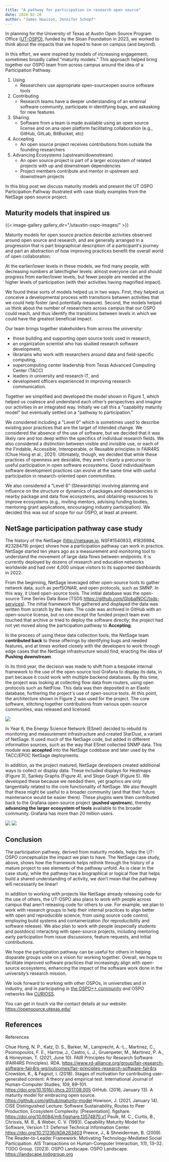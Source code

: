 ```yaml
---
title: "A pathway for participation in research open source"
date: 2024-02-20
author: "James Howison, Jennifer Schopf"
---
```


In planning for the University of Texas at Austin Open Source Program Office ([UT-OSPO)](http://opensource.utexas.edu), funded by the Sloan Foundation in 2023, we worked to think about the impacts that we hoped to have on campus (and beyond).

In this effort, we were inspired by models of increasing engagement, sometimes broadly called "maturity models." This approach helped bring together our OSPO team from across campus around the idea of a Participation Pathway. 

1. Using
     - Researchers use appropriate open-sourceopen source software tools
2. Contributing
     - Research teams have a deeper understanding of an external software community, participate in identifying bugs, and askasking for new features
3. Sharing
     - Software from a team is made available using an open source license and on ana open platform facilitating collaboration (e.g., GitHub, GitLab, BitBucket, etc)
4. Accepting
     - An open source project receives contributions from outside the founding researchers
5. Advancing Ecosystems (upstream/downstream)
     - An open source project is part of a larger ecosystem of related projects with up and downstream dependencies
     - Project members contribute and mentor in upstream and downstream projects


In this blog post we discuss maturity models and present the UT OSPO Participation Pathway illustrated with case study examples from the NetSage open source project.

## Maturity models that inspired us

{{< image-gallery gallery_dir="/utaustin-ospo-images/" >}}

Maturity models for open source practice describe activities observed around open source and research, and are generally arranged in a progression that is part biographical description of a participant's journey and part an abstraction of how improving practices benefit the overall world of open collaboration. 

At the earlier/lower levels in these models, we find many people, with decreasing numbers at later/higher levels: almost everyone can and should progress from earlier/lower levels, but fewer people are needed at the higher levels of participation (with their activities having magnified impact).

We found these sorts of models helped us in two ways. First, they helped us conceive a developmental process with transitions between activities that we could help foster (and potentially measure). Second, the models helped us think about the number of researchers across campus that our OSPO could reach, and thus identify the transitions between levels in which we could have the greatest beneficial impact. 

Our team brings together stakeholders from across the university: 

- those building and supporting open source tools used in research,
- an organization scientist who has studied research software development, 
- librarians who work with researchers around data and field-specific computing, 
- supercomputing center leadership from Texas Advanced Computing Center (TACC)
- leaders in university and research IT, and 
- development officers experienced in improving research communication. 

Together we simplified and developed the model shown in Figure 1, which helped us coalesce and understand each other’s perspectives and imagine our activities in an integrated way. Initially we call this a "capability maturity model" but eventually settled on a "pathway to participation." 

We considered including a "Level 0" which is sometimes used to describe existing poor practices that are the target of intended change.  We considered the absence of the use of software, but we decided that it was likely rare and too deep within the specifics of individual research fields. We also considered a distinction between visible and invisible use, or each of the Findable, Accessible, Interoperable, or Reusable principles in FAIR4RS (Chue Hong et al., 2021). Ultimately, though, we decided that while these practices of openness are desirable, they aren't clearly a precursor to useful participation in open software ecosystems. Good individual/team software development practices can evolve at the same time with useful participation in research-oriented open communities.

We also considered a “Level 6” (Stewardship) involving planning and influence on the structure or dynamics of packages and dependencies in nearby package and data flow ecosystems, and obtaining resources to improve ecosystems (e.g., inviting mentors, advising funding bodies, mentoring grant applications, encouraging industry participation). We decided this was out of scope for our OSPO, at least at present.

## NetSage participation pathway case study

The history of the NetSage (<http://netsage.io>, NSF#1540933, #1826994, #2328479) project shows how a participation pathway can work in practice. NetSage started ten years ago as a measurement and monitoring tool to understand the movement of large data flows between endpoints. It is currently deployed by dozens of research and education networks worldwide and had over 4,000 unique visitors to its supported dashboards in 2022. 

From the beginning, NetSage leveraged other open-source tools to gather network data, such as perfSONAR, and open protocols, such as SMNP. In this way, it Used open-source tools. The initial database was the open-source Time Series Data Base (TSDS https://github.com/GlobalNOC/tsds-services). The initial framework that gathered and displayed the data was written from scratch by the team. The code was archived in GitHub with an open-source license, but no one except the funded project team ever touched that archive or tried to deploy the software directly; the project had not yet moved along the participation pathway to **Accepting**.

In the process of using these data collection tools, the NetSage team **contributed back** to these offerings by identifying bugs and needed features, and at times worked closely with the developers to work through edge cases that the NetSage infrastructure would find, enacting the idea of **Pushing downstream**.

In its third year, the decision was made to shift from a bespoke internal framework to the use of the open-source tool Grafana to display its data, in part because it could work with multiple backend databases. By this time, the project was looking at collecting flow data from routers, using open protocols such as NetFlow. This data was then deposited in an Elastic database, furthering the project's use of open-source tools. At this point, the architecture shown in Figure 2 was used for the project. The core software, stitching together contributions from various open-source communities, was released and licensed. 

![](/utaustin-ospo-images/netsage_datapipeline.png)

In Year 6, the Energy Science Network (ESnet) decided to rebuild its monitoring and measurement infrastructure and created StarDust, a variant of NetSage. It used much of the NetSage code, but added in different information sources, such as the way that ESnet collected SNMP data. This module was **accepted** into the NetSage codebase and later used by the TACC/EPOC NetSage deployments. 

In addition, as the project matured, NetSage developers created additional ways to collect or display data. These included displays for Heatmaps (Figure 3), Sankey Graphs (Figure 4), and Slope Graph (Figure 5). We developed these because we needed them, yet graphics are only tangentially related to the core functionality of NetSage. We also thought that these might be useful to a broader community (and that their future maintenance would be easier there). These plugins were then contributed back to the Grafana open-source project (**pushed upstream**), thereby **advancing the larger ecosystem of tools** available to the broader community. Grafana has more than 20 million users.

![](/utaustin-ospo-images/netsage_heatmap.png)
![](/utaustin-ospo-images/netsage_sankey.png)

## Conclusion

The participation pathway, derived from maturity models, helps the UT-OSPO conceptualize the impact we plan to have. The NetSage case study, above, shows how the framework helps rethink through the history of a mature project to see elements of the pathway unfold. As is clear in the case study, while the pathway has a biographical or logical flow that helps build a shared understanding of activity, we don’t mean that the pathway will necessarily be linear!

In addition to working with projects like NetSage already releasing code for the use of others, the UT-OSPO also plans to work with people across campus that aren’t releasing code for others to use. For example, we plan to work with research groups to help their internal practices to align better with open and reproducible science, from using source code control, employing build systems and containerization (for reproducibility and software release). We also plan to work with people (especially students and postdocs) interacting with open-source projects, including mentoring early participation from issue discussions, feature requests, and initial contributions. 

We hope the participation pathway can be useful for others in helping disparate groups unite on a vision for working together. Overall, we hope to facilitate improved software practices that increasingly align with open-source ecosystems, enhancing the impact of the software work done in the university’s research mission.

We look forward to working with other OSPOs, in universities and in industry, and in participating in [the OSPO++ community](https://ospoplusplus.org/) and OSPO networks like [CURIOSS](https://docs.google.com/document/d/1rgGp1Wo912nIY0K53qQdX9qi6ecnncZOUWQckJ_dlDU/edit#heading=h.6x63xcybx6or). 

You can get in touch via the contact details at our website: <https://opensource.utexas.edu/>

## References

References

Chue Hong, N. P., Katz, D. S., Barker, M., Lamprecht, A.-L., Martinez, C., Psomopoulos, F. E., Harrow, J., Castro, L. J., Gruenpeter, M., Martinez, P. A., & Honeyman, T. (2021, June 10). FAIR Principles for Research Software (FAIR4RS Principles). RDA. https://www.rd-alliance.org/group/fair-research-software-fair4rs-wg/outcomes/fair-principles-research-software-fair4rs
Crowston, K., & Fagnot, I. (2018). Stages of motivation for contributing user-generated content: A theory and empirical test. International Journal of Human-Computer Studies, 109, 89–101. https://doi.org/10.1016/j.ijhcs.2017.08.005
GitHub. (2016, January 13). A maturity model for embracing open source. https://github.com/github/maturity-model
Howison, J. (2021, January 14). CISE Distinguished Lecture: Software Sustainability, Routes to Peer Production, Ecosystem Complexity. [Presentation]. figshare. https://doi.org/10.6084/m9.figshare.13574870.v1
Paulk, M. C., Curtis, B., Chrissis, M. B., & Weber, C. V. (1993). Capability Maturity Model for Software, Version 1.1: Defense Technical Information Center. https://doi.org/10.21236/ADA263403
Preece, J., & Shneiderman, B. (2009). The Reader-to-Leader Framework: Motivating Technology-Mediated Social Participation. AIS Transactions on Human-Computer Interaction, 1(1), 13–32.
TODO Group. (2023). OSPO Landscape. OSPO Landscape. https://landscape.todogroup.org
